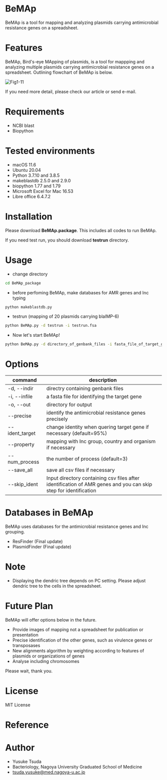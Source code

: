 # BeMAp
BeMAp is a tool for mapping and analyzing plasmids carrying antimicrobial resistance genes on a spreadsheet.

# Features
BeMAp, Bird's-eye MApping of plasmids, is a tool for mappping and analyzing multiple plasmids carrying antimicrobial resistance genes on a spreadsheet.
Outlining flowchart of BeMAp is below.

![Fig1-11](https://user-images.githubusercontent.com/89430651/138423530-dfa53397-c8b3-4dca-aa56-9d4c8f7a6fed.png)

If you need more detail, please check our article or send e-mail.


# Requirements 
* NCBI blast
* Biopython

# Tested environments
* macOS 11.6
* Ubuntu 20.04
* Python 3.7.10 and 3.8.5
* makeblastdb 2.5.0 and 2.9.0
* biopython 1.77 and 1.79
* Microsoft Excel for Mac 16.53
* Libre office 6.4.7.2

# Installation
Please download **BeMAp.package**. This includes all codes to run BeMAp.


If you need test run, you should download **testrun** directory.

# Usage
* change directory
```bash
cd BeMAp_package
```

* before perfoming BeMAp, make databases for AMR genes and Inc typing
```bash
python makeblastdb.py
```

* testrun (mapping of 20 plasmids carrying blaIMP-6)
```bash
python BeMAp.py -d testrun -i testrun.fsa
```

* Now let's start BeMAp!
```bash
python BeMAp.py -d directory_of_genbank_files -i fasta_file_of_target_gene
```

# Options

| command | description |
|---------|-----------|
| -d, --indir | directry containing genbank files |
| -i, --infile | a fasta file for identifying the target gene |
| -o, --out | directory for output |
| --precise | identify the antimicrobial resistance genes precisely |
| --ident_target | change identity when quering target gene if necessary (default=95%) |
| --property | mapping with Inc group, country and organism if necessary |
| --num_process | the number of process (default=3) |
| --save_all | save all csv files if necessary |
| --skip_ident | Input directory containing csv files after identification of AMR genes and you can skip step for identification |

# Databases in BeMAp
BeMAp uses databases for the antimicrobial resistance genes and Inc grouping.
* ResFinder (Final update)
* PlasmidFinder (Final update)

# Note
* Displaying the dendric tree depends on PC setting. Please adjust dendric tree to the cells in the spreadsheet.

# Future Plan
BeMAp will offer options below in the future.

* Provide images of mapping not a spreadsheet for publication or presentation
* Precise identification of the other genes, such as virulence genes or transposases
* New alignments algorithm by weighting according to features of plasmids or organizations of genes
* Analyse including chromosomes

Please wait, thank you.

# License
MIT License

# Reference


# Author
* Yusuke Tsuda
* Bacteriology, Nagoya University Graduated School of Medicine
* tsuda.yusuke@med.nagoya-u.ac.jp

